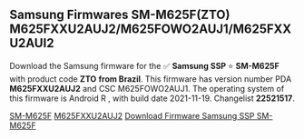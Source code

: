 <h2>Samsung Firmwares SM-M625F(ZTO) M625FXXU2AUJ2/M625FOWO2AUJ1/M625FXXU2AUI2</h2>
Download the Samsung firmware for the ✅ <strong>Samsung SSP </strong> ⭐ <strong>SM-M625F</strong> with product code <strong>ZTO</strong> <strong> from Brazil</strong>. This firmware has version number PDA <strong>M625FXXU2AUJ2</strong> and CSC M625FOWO2AUJ1. The operating system of this firmware is Android R , with build date 2021-11-19. Changelist <strong>22521517</strong>.


[SM-M625F](https://samfirm.shop/samsung/model/SM-M625F)
[M625FXXU2AUJ2](https://samfirm.shop/samsung/pda/M625FXXU2AUJ2)
[Download Firmware Samsung SSP SM-M625F](https://samfirm.shop/samsung/firmware/475425)
